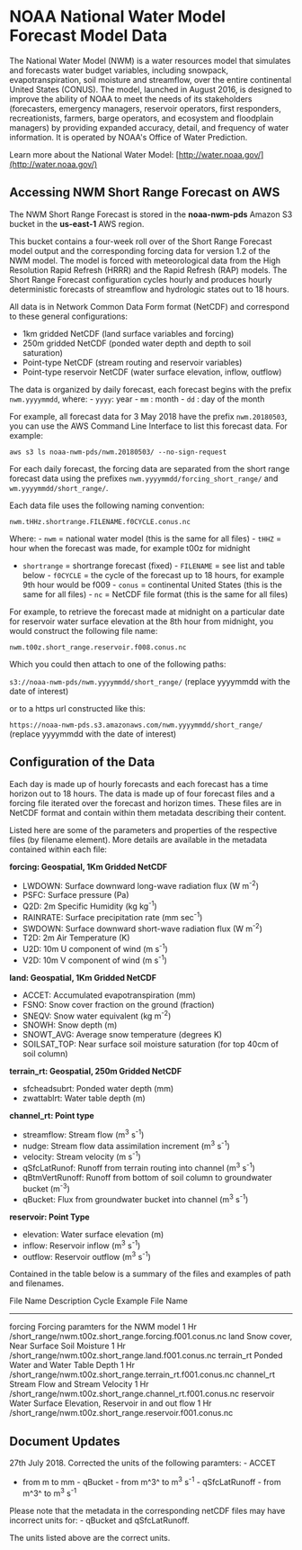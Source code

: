 # NOAA National Water Model Forecast Model Data

The National Water Model (NWM) is a water resources model that simulates
and forecasts water budget variables, including snowpack,
evapotranspiration, soil moisture and streamflow, over the entire
continental United States (CONUS). The model, launched in August 2016,
is designed to improve the ability of NOAA to meet the needs of its
stakeholders (forecasters, emergency managers, reservoir operators,
first responders, recreationists, farmers, barge operators, and
ecosystem and floodplain managers) by providing expanded accuracy,
detail, and frequency of water information. It is operated by NOAA's
Office of Water Prediction.

Learn more about the National Water Model: [http://water.noaa.gov/](http://water.noaa.gov/)

## Accessing NWM Short Range Forecast on AWS


The NWM Short Range Forecast is stored in the **noaa-nwm-pds** Amazon S3
bucket in the **us-east-1** AWS region.

This bucket contains a four-week roll over of the Short Range Forecast
model output and the corresponding forcing data for version 1.2 of the
NWM model. The model is forced with meteorological data from the High
Resolution Rapid Refresh (HRRR) and the Rapid Refresh (RAP) models. The
Short Range Forecast configuration cycles hourly and produces hourly
deterministic forecasts of streamflow and hydrologic states out to 18
hours.

All data is in Network Common Data Form format (NetCDF) and correspond
to these general configurations:

-   1km gridded NetCDF (land surface variables and forcing)
-   250m gridded NetCDF (ponded water depth and depth to soil
    saturation)
-   Point-type NetCDF (stream routing and reservoir variables)
-   Point-type reservoir NetCDF (water surface elevation, inflow,
    outflow)

The data is organized by daily forecast, each forecast begins with the
prefix `nwm.yyyymmdd`, where: - `yyyy`: year - `mm` : month - `dd` : day
of the month

For example, all forecast data for 3 May 2018 have the prefix
`nwm.20180503`, you can use the AWS Command Line Interface to list this
forecast data. For example:

`aws s3 ls noaa-nwm-pds/nwm.20180503/ --no-sign-request`

For each daily forecast, the forcing data are separated from the short
range forecast data using the prefixes
`nwm.yyyymmdd/forcing_short_range/` and `wm.yyyymmdd/short_range/`.

Each data file uses the following naming convention:

`nwm.tHHz.shortrange.FILENAME.f0CYCLE.conus.nc`

Where: - `nwm` = national water model (this is the same for all files) -
`tHHZ` = hour when the forecast was made, for example t00z for midnight
- `shortrange` = shortrange forecast (fixed) - `FILENAME` = see list and
table below - `f0CYCLE` = the cycle of the forecast up to 18 hours, for
example 9th hour would be f009 - `conus` = continental United States
(this is the same for all files) - `nc` = NetCDF file format (this is
the same for all files)

For example, to retrieve the forecast made at midnight on a particular
date for reservoir water surface elevation at the 8th hour from
midnight, you would construct the following file name:

`nwm.t00z.short_range.reservoir.f008.conus.nc`

Which you could then attach to one of the following paths:

`s3://noaa-nwm-pds/nwm.yyyymmdd/short_range/` (replace yyyymmdd with the
date of interest)

or to a https url constructed like this:

`https://noaa-nwm-pds.s3.amazonaws.com/nwm.yyyymmdd/short_range/`
(replace yyyymmdd with the date of interest)

## Configuration of the Data

Each day is made up of hourly forecasts and each forecast has a time
horizon out to 18 hours. The data is made up of four forecast files and
a forcing file iterated over the forecast and horizon times. These files
are in NetCDF format and contain within them metadata describing their
content.

Listed here are some of the parameters and properties of the respective
files (by filename element). More details are available in the metadata
contained within each file:

**forcing: Geospatial, 1Km Gridded NetCDF**

-   LWDOWN: Surface downward long-wave radiation flux (W m<sup>-2</sup>)
-   PSFC: Surface pressure (Pa)
-   Q2D: 2m Specific Humidity (kg kg<sup>-1</sup>)
-   RAINRATE: Surface precipitation rate (mm sec<sup>-1</sup>)
-   SWDOWN: Surface downward short-wave radiation flux (W m<sup>-2</sup>)
-   T2D: 2m Air Temperature (K)
-   U2D: 10m U component of wind (m s<sup>-1</sup>)
-   V2D: 10m V component of wind (m s<sup>-1</sup>)

**land: Geospatial, 1Km Gridded NetCDF**

-   ACCET: Accumulated evapotranspiration (mm)
-   FSNO: Snow cover fraction on the ground (fraction)
-   SNEQV: Snow water equivalent (kg m<sup>-2</sup>)
-   SNOWH: Snow depth (m)
-   SNOWT\_AVG: Average snow temperature (degrees K)
-   SOILSAT\_TOP: Near surface soil moisture saturation (for top 40cm of
    soil column)

**terrain\_rt: Geospatial, 250m Gridded NetCDF**

-   sfcheadsubrt: Ponded water depth (mm)
-   zwattablrt: Water table depth (m)

**channel\_rt: Point type**

-   streamflow: Stream flow (m<sup>3</sup> s<sup>-1</sup>)
-   nudge: Stream flow data assimilation increment (m<sup>3</sup> s<sup>-1</sup>)
-   velocity: Stream velocity (m s<sup>-1</sup>)
-   qSfcLatRunof: Runoff from terrain routing into channel (m<sup>3</sup> s<sup>-1</sup>)
-   qBtmVertRunoff: Runoff from bottom of soil column to groundwater
    bucket (m<sup>-3</sup>)
-   qBucket: Flux from groundwater bucket into channel (m<sup>3</sup> s<sup>-1</sup>)

**reservoir: Point Type**

-   elevation: Water surface elevation (m)
-   inflow: Reservoir inflow (m<sup>3</sup> s<sup>-1</sup>)
-   outflow: Reservoir outflow (m<sup>3</sup> s<sup>-1</sup>)

Contained in the table below is a summary of the files and examples of
path and filenames.

  File Name     Description                                          Cycle   Example File Name
  ------------- ---------------------------------------------------- ------- ---------------------------------------------------------------
  forcing       Forcing paramters for the NWM model                  1 Hr    /short\_range/nwm.t00z.short\_range.forcing.f001.conus.nc
  land          Snow cover, Near Surface Soil Moisture               1 Hr    /short\_range/nwm.t00z.short\_range.land.f001.conus.nc
  terrain\_rt   Ponded Water and Water Table Depth                   1 Hr    /short\_range/nwm.t00z.short\_range.terrain\_rt.f001.conus.nc
  channel\_rt   Stream Flow and Stream Velocity                      1 Hr    /short\_range/nwm.t00z.short\_range.channel\_rt.f001.conus.nc
  reservoir     Water Surface Elevation, Reservoir in and out flow   1 Hr    /short\_range/nwm.t00z.short\_range.reservoir.f001.conus.nc

## Document Updates

27th July 2018. Corrected the units of the following paramters: - ACCET
- from m to mm - qBucket - from m\^3\^ to m<sup>3</sup> s<sup>-1</sup> - qSfcLatRunoff -
from m\^3\^ to m<sup>3</sup> s<sup>-1</sup>

Please note that the metadata in the corresponding netCDF files may have
incorrect units for: - qBucket and qSfcLatRunoff.

The units listed above are the correct units.
